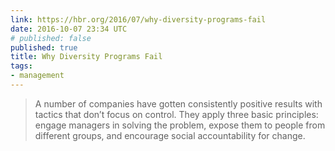 ```yaml
---
link: https://hbr.org/2016/07/why-diversity-programs-fail
date: 2016-10-07 23:34 UTC
# published: false
published: true
title: Why Diversity Programs Fail
tags:
- management
---
```


<blockquote>
A number of companies have gotten consistently positive results with tactics that don’t focus on control. They apply three basic principles: engage managers in solving the problem, expose them to people from different groups, and encourage social accountability for change.
</blockquote
